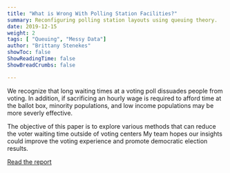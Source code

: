 ```yaml
---
title: "What is Wrong With Polling Station Facilities?"
summary: Reconfiguring polling station layouts using queuing theory.
date: 2019-12-15
weight: 2
tags: [ "Queuing", "Messy Data"]
author: "Brittany Stenekes"
showToc: false
ShowReadingTime: false
ShowBreadCrumbs: false

---
```


We recognize that long waiting times at a voting poll dissuades people from voting. 
In addition, if sacrificing an hourly wage is required to afford time at the ballot box, minority populations, and 
low income populations may be more severly effective. 

The objective of this paper is to explore various methods that can reduce the voter waiting time outside of voting centers 
My team hopes our insights could improve the voting experience and promote democratic election results.

[Read the report](/pollingreport.pdf)